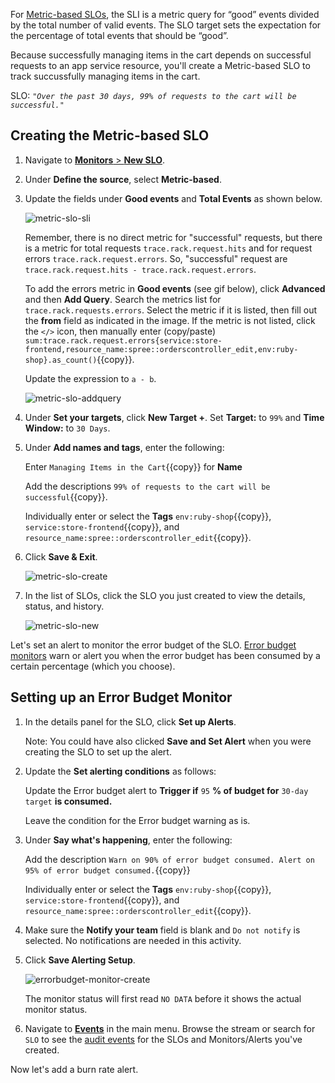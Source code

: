 For <a href="https://docs.datadoghq.com/monitors/service_level_objectives/metric/" target="_blank">Metric-based SLOs</a>, the SLI is a metric query for “good” events divided by the total number of valid events. The SLO target sets the expectation for the percentage of total events that should be “good”.

Because successfully managing items in the cart depends on successful requests to an app service resource,  you'll create a Metric-based SLO to track succussfully managing items in the cart.

SLO:
*`"Over the past 30 days, 99% of requests to the cart will be successful."`*

## Creating the Metric-based SLO

1. Navigate to <a href="https://app.datadoghq.com/slo/new" target="_datadog">**Monitors** > **New SLO**</a>.

2. Under **Define the source**, select **Metric-based**.

3. Update the fields under **Good events** and **Total Events** as shown below.

   ![metric-slo-sli](slopractice/assets/metric-slo-sli.png)

   Remember, there is no direct metric for "successful" requests, but there is a metric for total requests `trace.rack.request.hits` and for request errors `trace.rack.request.errors`. So, "successful" request are `trace.rack.request.hits - trace.rack.request.errors`. 
   
   To add the errors metric in **Good events** (see gif below), click **Advanced** and then **Add Query**. Search the metrics list for `trace.rack.requests.errors`. Select the metric if it is listed, then fill out the **from** field as indicated in the image. If the metric is not listed, click the `</>` icon, then manually enter (copy/paste) `sum:trace.rack.request.errors{service:store-frontend,resource_name:spree::orderscontroller_edit,env:ruby-shop}.as_count()`{{copy}}.

   Update the expression to `a - b`.

   ![metric-slo-addquery](slopractice/assets/metric-slo-addquery.gif) 

3. Under **Set your targets**, click **New Target +**. Set **Target:** to `99%` and **Time Window:** to `30 Days`.

4. Under **Add names and tags**, enter the following:

   Enter `Managing Items in the Cart`{{copy}} for **Name**
   
   Add the descriptions `99% of requests to the cart will be successful`{{copy}}.
   
   Individually enter or select the **Tags** `env:ruby-shop`{{copy}}, `service:store-frontend`{{copy}}, and `resource_name:spree::orderscontroller_edit`{{copy}}.

5. Click **Save & Exit**.

   ![metric-slo-create](slopractice/assets/metric-slo-create.png) 

6. In the list of SLOs, click the SLO you just created to view the details, status, and history.

   ![metric-slo-new](slopractice/assets/metric-slo-new.png) 

Let's set an alert to monitor the error budget of the SLO. <a href="https://docs.datadoghq.com/monitors/service_level_objectives/error_budget/" target="_blank">Error budget monitors</a> warn or alert you when the error budget has been consumed by a certain percentage (which you choose).

## Setting up an Error Budget Monitor

1. In the details panel for the SLO, click **Set up Alerts**.

   Note: You could have also clicked **Save and Set Alert** when you were creating the SLO to set up the alert.

2. Update the **Set alerting conditions** as follows:

   Update the Error budget alert to **Trigger if** `95` **% of budget for** `30-day target` **is consumed.** 
   
   Leave the condition for the Error budget warning as is.

3. Under **Say what's happening**, enter the following:

   Add the description `Warn on 90% of error budget consumed. Alert on 95% of error budget consumed.`{{copy}}

   Individually enter or select the **Tags** `env:ruby-shop`{{copy}}, `service:store-frontend`{{copy}}, and `resource_name:spree::orderscontroller_edit`{{copy}}.

4. Make sure the **Notify your team** field is blank and `Do not notify` is selected. No notifications are needed in this activity.

5. Click **Save Alerting Setup**.

   ![errorbudget-monitor-create](slopractice/assets/errorbudget-monitor-create.png)   

   The monitor status will first read `NO DATA` before it shows the actual monitor status. 

6. Navigate to <a href="https://app.datadoghq.com/event/stream" target="_datadog">**Events**</a> in the main menu. Browse the stream or search for `SLO` to see the <a href="https://docs.datadoghq.com/monitors/service_level_objectives/#slo-audit-events" target="_blank">audit events</a> for the SLOs and Monitors/Alerts you've created.

Now let's add a burn rate alert.